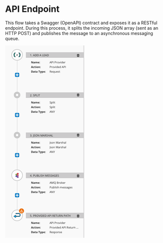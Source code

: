 API Endpoint
=============

This flow takes a Swagger (OpenAPI) contract and exposes it as a RESTful endpoint.  During this process, it splits the incoming JSON array (sent as an HTTP POST) and publishes the message to an asynchronous messaging queue.

![](images/api-endpoint-flow.png "API Endpoint API Flow")
